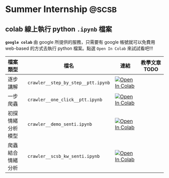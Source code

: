 # **Summer Internship <small>@SCSB</small>**

## colab 線上執行 python `.ipynb` 檔案
**`google colab`**  由 google 所提供的服務，只需要有 google 帳號就可以免費用 web-based 的方式去執行 python 檔案。點選 `Open In Colab` 來試試看吧!!!

| 檔案類型         | 檔名                               | 連結                                                                                                                                                                                                   | 教學文章 TODO |
|:---------------- | ---------------------------------- | ------------------------------------------------------------------------------------------------------------------------------------------------------------------------------------------------------ |:-------------:|
| 逐步講解         | `crawler__step_by_step__ptt.ipynb` | [![Open In Colab](https://colab.research.google.com/assets/colab-badge.svg)](https://colab.research.google.com/github/hsiangjenli/2023-summer-Internship/blob/master/crawler__step_by_step__ptt.ipynb) |               |
| 一步爬蟲         | `crawler__one_click__ptt.ipynb`    | [![Open In Colab](https://colab.research.google.com/assets/colab-badge.svg)](https://colab.research.google.com/github/hsiangjenli/2023-summer-Internship/blob/master/crawler__one_click__ptt.ipynb)    |               |
| 初探情緒分析模型 | `crawler__demo_senti.ipynb`        | [![Open In Colab](https://colab.research.google.com/assets/colab-badge.svg)](https://colab.research.google.com/github/hsiangjenli/2023-summer-Internship/blob/master/crawler__demo_senti.ipynb)        |               |
| 爬蟲結合情緒分析 | `crawler__scsb_kw_senti.ipynb`     | [![Open In Colab](https://colab.research.google.com/assets/colab-badge.svg)](https://colab.research.google.com/github/hsiangjenli/2023-summer-Internship/blob/master/crawler__scsb_kw_senti.ipynb)     |               |
